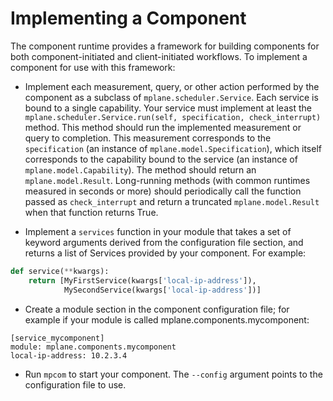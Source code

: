 # Implementing a Component

The component runtime provides a framework for building components for both component-initiated and client-initiated workflows. To implement a component for use with this framework:

- Implement each measurement, query, or other action performed by the component as a subclass of `mplane.scheduler.Service`. Each service is bound to a single capability. Your service must implement at least the `mplane.scheduler.Service.run(self, specification, check_interrupt)` method. This method should run the implemented measurement or query to completion. This measurement corresponds to the `specification` (an instance of `mplane.model.Specification`), which itself corresponds to the capability bound to the service (an instance of `mplane.model.Capability`). The method should return an `mplane.model.Result`. Long-running methods (with common runtimes measured in seconds or more) should periodically call the function passed as `check_interrupt` and return a truncated `mplane.model.Result` when that function returns True.

- Implement a `services` function in your module that takes a set of keyword arguments derived from the configuration file section, and returns a list of Services provided by your component. For example:

```python
def service(**kwargs):
    return [MyFirstService(kwargs['local-ip-address']),
            MySecondService(kwargs['local-ip-address'])]
```

- Create a module section in the component configuration file; for example if your module is called mplane.components.mycomponent:

```
[service_mycomponent]
module: mplane.components.mycomponent
local-ip-address: 10.2.3.4
```

- Run `mpcom` to start your component. The `--config` argument points to the configuration file to use.
